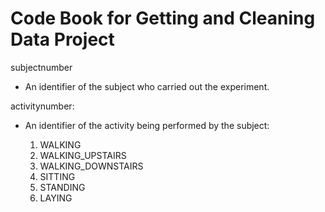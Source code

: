 # Code Book for Getting and Cleaning Data Project


subjectnumber
 * An identifier of the subject who carried out the experiment.

activitynumber:
 * An identifier of the activity being performed by the subject:
   
   1. WALKING
   2. WALKING_UPSTAIRS
   3. WALKING_DOWNSTAIRS
   4. SITTING
   5. STANDING
   6. LAYING
